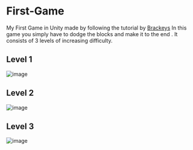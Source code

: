 # First-Game
My First Game in Unity made by following the tutorial by [Brackeys](https://www.youtube.com/playlist?list=PLPV2KyIb3jR53Jce9hP7G5xC4O9AgnOuL)
In this game you simply have to dodge the blocks and make it to the end . It consists of 3 levels of increasing difficulty.

## Level 1
![image](https://user-images.githubusercontent.com/65004578/124727244-97482500-df1f-11eb-8c7a-fa51d9a7251c.png)

## Level 2
![image](https://user-images.githubusercontent.com/65004578/124726707-0d985780-df1f-11eb-9bda-77c505cf5d8d.png)

## Level 3
![image](https://user-images.githubusercontent.com/65004578/124727744-0aea3200-df20-11eb-8457-6a16a3a55508.png)
